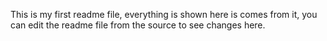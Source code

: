 This is my first readme file, everything is shown here is comes from it, you can edit the readme file from the source to see changes here.
